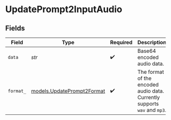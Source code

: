 # UpdatePrompt2InputAudio


## Fields

| Field                                                                     | Type                                                                      | Required                                                                  | Description                                                               |
| ------------------------------------------------------------------------- | ------------------------------------------------------------------------- | ------------------------------------------------------------------------- | ------------------------------------------------------------------------- |
| `data`                                                                    | *str*                                                                     | :heavy_check_mark:                                                        | Base64 encoded audio data.                                                |
| `format_`                                                                 | [models.UpdatePrompt2Format](../models/updateprompt2format.md)            | :heavy_check_mark:                                                        | The format of the encoded audio data. Currently supports `wav` and `mp3`. |